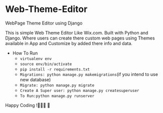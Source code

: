 # Web-Theme-Editor
WebPage Theme Editor using Django

This is simple Web Theme Editor Like Wix.com. Built with Python and Django. Where users can create there custom web pages using Themes available in App and Customize by added there info and data.

* How To Run
  * `virtualenv env`
  * `source env/bin/activate`
  * `pip install -r requirements.txt`
  * `Migrations: python manage.py makemigrations`(if you intend to use new database)
  * `Migrate: python manage.py migrate`
  * `Create A Super user: python manage.py createsuperuser`
  * `To Run:python manage.py runserver`
 
Happy Coding !👨🏻‍💻 🚀
    

